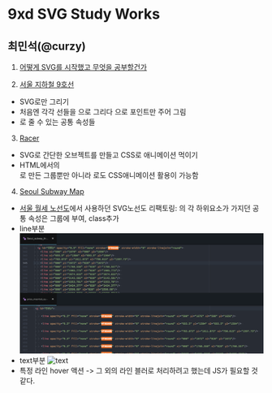 # 9xd SVG Study Works

## 최민석(@curzy)
1. [어떻게 SVG를 시작했고 무엇을 공부할건가](http://curzy95.tumblr.com/post/155863963256/9xd-svg-%EC%8A%A4%ED%84%B0%EB%94%94-1%EC%A3%BC%EC%B0%A8)

2. [서울 지하철 9호선](http://codepen.io/Curzy/pen/dNvNmW)
  - SVG로만 그리기
  - 처음엔 각각 선들을 <line>으로 그리다 <polyline>으로 포인트만 주어 그림
  - <g>로 줄 수 있는 공통 속성들

3. [Racer](http://codepen.io/Curzy/pen/PWOvqO)
  - SVG로 간단한 오브젝트를 만들고 CSS로 애니메이션 먹이기
  - HTML에서의 <div>로 만든 그룹뿐만 아니라 <g>로도 CSS애니메이션 활용이 가능함

4. [Seoul Subway Map](http://codepen.io/Curzy/pen/jyXBaa?editors=1100)
  - [서울 월세 노선도](http://curzy.xyz/)에서 사용하던 SVG노선도 리팩토링: <g>의 각 하위요소가 가지던 공통 속성은 그룹에 부여, class추가
  - line부분 ![line](/static/line.png)
  - text부분 ![text](/static/text/png)
  - 특정 라인 hover 액션 -> 그 외의 라인 블러로 처리하려고 했는데 JS가 필요할 것 같다.
